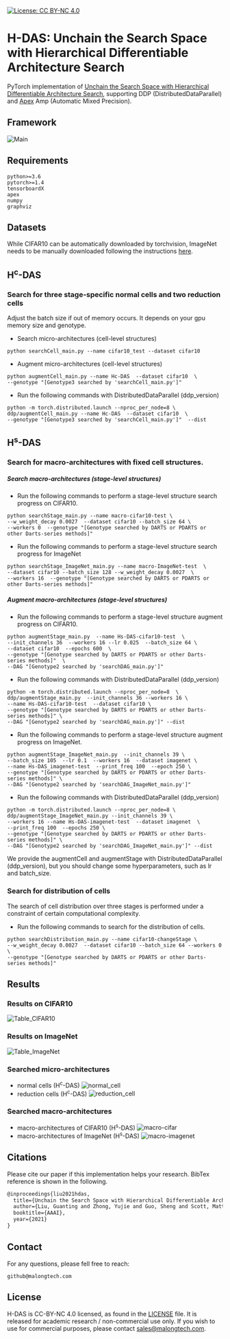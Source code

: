 [![License: CC BY-NC 4.0](https://licensebuttons.net/l/by-nc/4.0/80x15.png)](https://creativecommons.org/licenses/by-nc/4.0/)

# H-DAS: Unchain the Search Space with Hierarchical Differentiable Architecture Search

PyTorch implementation of [Unchain the Search Space with Hierarchical Differentiable Architecture Search](https://arxiv.org/abs/2101.04028), supporting DDP (DistributedDataParallel) and [Apex](https://github.com/NVIDIA/apex) Amp (Automatic Mixed Precision).

## Framework

![Main](./assets/main.png)

## Requirements

```shell
python>=3.6
pytorch>=1.4
tensorboardX
apex
numpy
graphviz
```

## Datasets

While CIFAR10 can be automatically downloaded by torchvision, ImageNet needs to be manually downloaded following the instructions [here](https://github.com/pytorch/examples/tree/master/imagenet).

## H<sup>c</sup>-DAS

### Search for three stage-specific normal cells and two reduction cells

Adjust the batch size if out of memory occurs. It depends on your gpu memory size and genotype.

- Search micro-architectures (cell-level structures)

```shell
python searchCell_main.py --name cifar10_test --dataset cifar10
```

- Augment micro-architectures (cell-level structures)

```shell
python augmentCell_main.py --name Hc-DAS  --dataset cifar10  \
--genotype "[Genotype3 searched by 'searchCell_main.py']"
```

- Run the following commands with DistributedDataParallel (ddp_version)

```shell
python -m torch.distributed.launch --nproc_per_node=8 \
ddp/augmentCell_main.py --name Hc-DAS  --dataset cifar10  \
--genotype "[Genotype3 searched by 'searchCell_main.py']"  --dist
```

## H<sup>s</sup>-DAS

### Search for macro-architectures with fixed cell structures.

##### Search macro-architectures (stage-level structures)

- Run the following commands to perform a stage-level structure search progress on CIFAR10.

```shell
python searchStage_main.py --name macro-cifar10-test \
--w_weight_decay 0.0027  --dataset cifar10 --batch_size 64 \
--workers 0  --genotype "[Genotype searched by DARTS or PDARTS or other Darts-series methods]"
```

- Run the following commands to perform a stage-level structure search progress for ImageNet

```shell
python searchStage_ImageNet_main.py --name macro-ImageNet-test  \
--dataset cifar10 --batch_size 128 --w_weight_decay 0.0027  \
--workers 16  --genotype "[Genotype searched by DARTS or PDARTS or other Darts-series methods]"
```

##### Augment macro-architectures (stage-level structures)

- Run the following commands to perform a stage-level structure augment progress on CIFAR10.

```shell
python augmentStage_main.py  --name Hs-DAS-cifar10-test  \
--init_channels 36  --workers 16 --lr 0.025  --batch_size 64 \
--dataset cifar10  --epochs 600  \
--genotype "[Genotype searched by DARTS or PDARTS or other Darts-series methods]"  \
--DAG "[Genotype2 searched by 'searchDAG_main.py']"
```

- Run the following commands with DistributedDataParallel (ddp_version)

```shell
python -m torch.distributed.launch --nproc_per_node=8  \
ddp/augmentStage_main.py  --init_channels 36 --workers 16 \
--name Hs-DAS-cifar10-test  --dataset cifar10 \
--genotype "[Genotype searched by DARTS or PDARTS or other Darts-series methods]" \
--DAG "[Genotype2 searched by 'searchDAG_main.py']" --dist
```

- Run the following commands to perform a stage-level structure augment progress on ImageNet.

```shell
python augmentStage_ImageNet_main.py  --init_channels 39 \
--batch_size 105  --lr 0.1  --workers 16  --dataset imagenet \
--name Hs-DAS_imagenet-test  --print_freq 100  --epoch 250 \
--genotype "[Genotype searched by DARTS or PDARTS or other Darts-series methods]" \
--DAG "[Genotype2 searched by 'searchDAG_ImageNet_main.py']"
```

- Run the following commands with DistributedDataParallel (ddp_version)

```shell
python -m torch.distributed.launch --nproc_per_node=8 \
ddp/augmentStage_ImageNet_main.py --init_channels 39 \
--workers 16 --name Hs-DAS-imagenet-test  --dataset imagenet  \
--print_freq 100  --epochs 250 \
--genotype "[Genotype searched by DARTS or PDARTS or other Darts-series methods]" \
--DAG "[Genotype2 searched by 'searchDAG_ImageNet_main.py']" --dist
```

We provide the augmentCell and augmentStage with DistributedDataParallel (ddp_version), but you should change some hyperparameters, such as lr and batch_size.

### Search for distribution of cells

The search of cell distribution over three stages is performed under a constraint of certain computational complexity.

- Run the following commands to search for the distribution of cells.

```shell
python searchDistribution_main.py --name cifar10-changeStage \
--w_weight_decay 0.0027  --dataset cifar10 --batch_size 64 --workers 0  \
--genotype "[Genotype searched by DARTS or PDARTS or other Darts-series methods]"
```

## Results

### Results on CIFAR10

![Table_CIFAR10](./assets/cifar10.png)

### Results on ImageNet

![Table_ImageNet](./assets/imagenet.png)

### Searched micro-architectures

- normal cells (H<sup>c</sup>-DAS)
![normal_cell](./assets/normal_cell.png)
- reduction cells (H<sup>c</sup>-DAS)
![reduction_cell](./assets/reduction_cell.png)

### Searched macro-architectures

- macro-architectures of CIFAR10 (H<sup>s</sup>-DAS)
![macro-cifar](./assets/macro-cifar.png)
- macro-architectures of ImageNet (H<sup>s</sup>-DAS)
![macro-imagenet](./assets/macro-imagenet.png)

## Citations

Please cite our paper if this implementation helps your research. BibTex reference is shown in the following.

```latex
@inproceedings{liu2021hdas,
  title={Unchain the Search Space with Hierarchical Differentiable Architecture Search},
  author={Liu, Guanting and Zhong, Yujie and Guo, Sheng and Scott, Matthew R and Huang, Weilin},
  booktitle={AAAI},
  year={2021}
}
```

## Contact

For any questions, please fell free to reach:

```shell
github@malongtech.com
```

## License

H-DAS is CC-BY-NC 4.0 licensed, as found in the [LICENSE](LICENSE) file. It is released for academic research / non-commercial use only. If you wish to use for commercial purposes, please contact sales@malongtech.com.
